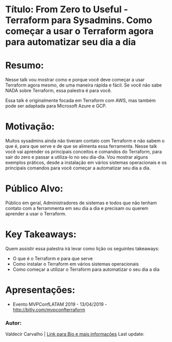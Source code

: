 # Título: From Zero to Useful - Terraform para Sysadmins. Como começar a usar o Terraform agora para automatizar seu dia a dia

# Resumo:

Nesse talk vou mostrar como e porque você deve começar a usar Terraform agora mesmo, de uma maneira rápida e fácil. Se você não sabe NADA sobre Terraform, essa palestra é para você.

Essa talk é originalmente focada em Terraform com AWS, mas também pode ser adaptada para Microsoft Azure e GCP.

# Motivação:

Muitos sysadmins ainda não tiveram contato com Terraform e não sabem o que é, para que serve e de que se alimenta essa ferramenta. Nesse talk você vai aprender os principais conceitos e comandos do Terraform, para sair do zero e passar a utiliza-lo no seu dia-dia. Vou mostrar alguns exemplos práticos, desde a instalação em vários sistemas operacionais e os principais comandos para você começar a automatizar seu dia a dia.

# Público Alvo:

Público em geral, Administradores de sistemas e todos que não tenham contato com a ferrammenta em seu dia a dia e precisam ou querem aprender a usar o Terraform.

# Key Takeaways:

Quem assistir essa palestra irá levar como lição os seguintes takeaways:

+ O que é o Terraform e para que serve
+ Como instalar o Terraform em vários sistemas operacionais
+ Como começar a utilizar o Terraform para automatizar o seu dia a dia

# Apresentações:

+ Evento MVPConfLATAM 2019 - 13/04/2019 - http://bitly.com/mvpconfterraform

### Autor:

Valdecir Carvalho | [Link para Bio e mais informações](https://github.com/valdecircarvalho/callforpapers/blob/master/bio.md)
Last update: 
